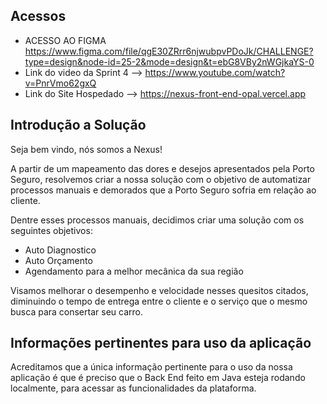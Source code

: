 ## Acessos

* ACESSO AO FIGMA https://www.figma.com/file/qgE30ZRrr6njwubpvPDoJk/CHALLENGE?type=design&node-id=25-2&mode=design&t=ebG8VBy2nWGjkaYS-0
* Link do video da Sprint 4 --> https://www.youtube.com/watch?v=PnrVmo62gxQ
* Link do Site Hospedado --> https://nexus-front-end-opal.vercel.app

## Introdução a Solução

Seja bem vindo, nós somos a Nexus! 

A partir de um mapeamento das dores e desejos apresentados pela Porto Seguro, resolvemos criar a nossa solução com o objetivo de automatizar processos manuais e demorados que a Porto Seguro sofria em relação ao cliente.

Dentre esses processos manuais, decidimos criar uma solução com os seguintes objetivos:
* Auto Diagnostico
* Auto Orçamento
* Agendamento para a melhor mecânica da sua região

Visamos melhorar o desempenho e velocidade nesses quesitos citados, diminuindo o tempo de entrega entre o cliente e o serviço que o mesmo busca para consertar seu carro.

## Informações pertinentes para uso da aplicação

Acreditamos que a única informação pertinente para o uso da nossa aplicação é que é preciso que o Back End feito em Java esteja rodando localmente, para acessar as funcionalidades da plataforma.
